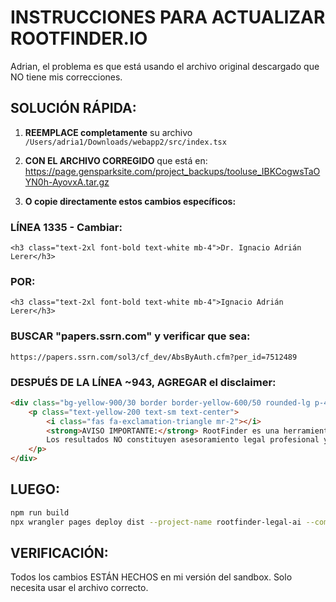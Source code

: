 # INSTRUCCIONES PARA ACTUALIZAR ROOTFINDER.IO

Adrian, el problema es que está usando el archivo original descargado que NO tiene mis correcciones.

## SOLUCIÓN RÁPIDA:

1. **REEMPLACE completamente** su archivo `/Users/adria1/Downloads/webapp2/src/index.tsx`

2. **CON EL ARCHIVO CORREGIDO** que está en:
   https://page.gensparksite.com/project_backups/tooluse_IBKCogwsTaOYN0h-AyovxA.tar.gz

3. **O copie directamente estos cambios específicos:**

### LÍNEA 1335 - Cambiar:
```
<h3 class="text-2xl font-bold text-white mb-4">Dr. Ignacio Adrián Lerer</h3>
```
### POR:
```
<h3 class="text-2xl font-bold text-white mb-4">Ignacio Adrián Lerer</h3>
```

### BUSCAR "papers.ssrn.com" y verificar que sea:
```
https://papers.ssrn.com/sol3/cf_dev/AbsByAuth.cfm?per_id=7512489
```

### DESPUÉS DE LA LÍNEA ~943, AGREGAR el disclaimer:
```html
<div class="bg-yellow-900/30 border border-yellow-600/50 rounded-lg p-4 max-w-4xl mx-auto mt-6">
    <p class="text-yellow-200 text-sm text-center">
        <i class="fas fa-exclamation-triangle mr-2"></i>
        <strong>AVISO IMPORTANTE:</strong> RootFinder es una herramienta experimental de investigación. 
        Los resultados NO constituyen asesoramiento legal profesional y deben ser validados con fuentes primarias y jurisprudencia actualizada.
    </p>
</div>
```

## LUEGO:
```bash
npm run build
npx wrangler pages deploy dist --project-name rootfinder-legal-ai --commit-dirty=true
```

## VERIFICACIÓN:
Todos los cambios ESTÁN HECHOS en mi versión del sandbox. Solo necesita usar el archivo correcto.